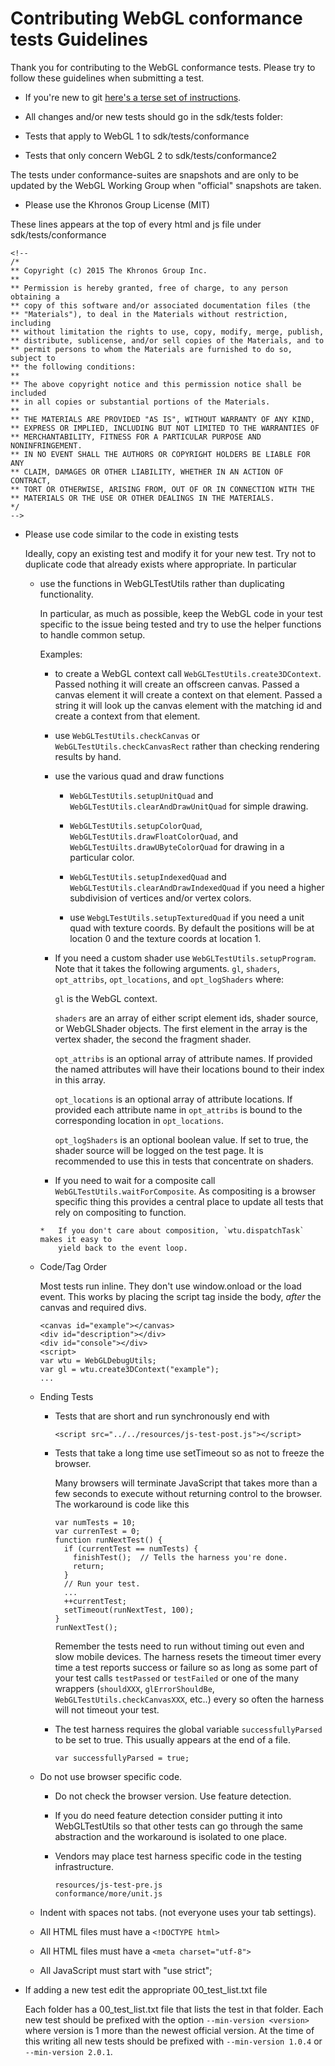 Contributing WebGL conformance tests Guidelines
===============================================

Thank you for contributing to the WebGL conformance tests.
Please try to follow these guidelines when submitting a test.

*   If you're new to git [here's a terse set of instructions](http://www.khronos.org/webgl/wiki/Using_Github_To_Contribute "Using Github to Contribute").

*   All changes and/or new tests should go in the sdk/tests folder:
  *   Tests that apply to WebGL 1 to sdk/tests/conformance
  *   Tests that only concern WebGL 2 to sdk/tests/conformance2

The tests under conformance-suites are snapshots and are only to be updated by
the WebGL Working Group when "official" snapshots are taken.

*   Please use the Khronos Group License (MIT)

These lines appears at the top of every html and js file under sdk/tests/conformance

    <!--
    /*
    ** Copyright (c) 2015 The Khronos Group Inc.
    **
    ** Permission is hereby granted, free of charge, to any person obtaining a
    ** copy of this software and/or associated documentation files (the
    ** "Materials"), to deal in the Materials without restriction, including
    ** without limitation the rights to use, copy, modify, merge, publish,
    ** distribute, sublicense, and/or sell copies of the Materials, and to
    ** permit persons to whom the Materials are furnished to do so, subject to
    ** the following conditions:
    **
    ** The above copyright notice and this permission notice shall be included
    ** in all copies or substantial portions of the Materials.
    **
    ** THE MATERIALS ARE PROVIDED "AS IS", WITHOUT WARRANTY OF ANY KIND,
    ** EXPRESS OR IMPLIED, INCLUDING BUT NOT LIMITED TO THE WARRANTIES OF
    ** MERCHANTABILITY, FITNESS FOR A PARTICULAR PURPOSE AND NONINFRINGEMENT.
    ** IN NO EVENT SHALL THE AUTHORS OR COPYRIGHT HOLDERS BE LIABLE FOR ANY
    ** CLAIM, DAMAGES OR OTHER LIABILITY, WHETHER IN AN ACTION OF CONTRACT,
    ** TORT OR OTHERWISE, ARISING FROM, OUT OF OR IN CONNECTION WITH THE
    ** MATERIALS OR THE USE OR OTHER DEALINGS IN THE MATERIALS.
    */
    -->

*   Please use code similar to the code in existing tests

    Ideally, copy an existing test and modify it for your new test. Try not to duplicate
    code that already exists where appropriate. In particular

    *   use the functions in WebGLTestUtils rather than duplicating functionality.

        In particular, as much as possible, keep the WebGL code in your test specific
        to the issue being tested and try to use the helper functions to handle
        common setup.

        Examples:

        *    to create a WebGL context call `WebGLTestUtils.create3DContext`. Passed nothing
             it will create an offscreen canvas. Passed a canvas element it will create
             a context on that element. Passed a string it will look up the canvas element
             with the matching id and create a context from that element.

        *    use `WebGLTestUtils.checkCanvas` or `WebGLTestUtils.checkCanvasRect` rather
             than checking rendering results by hand.

        *    use the various quad and draw functions

             *    `WebGLTestUtils.setupUnitQuad` and `WebGLTestUtils.clearAndDrawUnitQuad` for
                   simple drawing.

             *    `WebGLTestUtils.setupColorQuad`, `WebGLTestUtils.drawFloatColorQuad`, and
                  `WebGLTestUilts.drawUByteColorQuad` for drawing in a particular color.

             *    `WebGLTestUtils.setupIndexedQuad` and `WebGLTestUtils.clearAndDrawIndexedQuad`
                  if you need a higher subdivision of vertices and/or vertex colors.

             *    use `WebgLTestUtils.setupTexturedQuad` if you need a unit quad with texture coords.
                  By default the positions will be at location 0 and the texture coords at location 1.

        *    If you need a custom shader use `WebGLTestUtils.setupProgram`. Note that it takes
             the following arguments. `gl`, `shaders`, `opt_attribs`, `opt_locations`, and
             `opt_logShaders` where:

             `gl` is the WebGL context.

             `shaders` are an array of either script element ids, shader source, or WebGLShader
             objects. The first element in the array is the vertex shader, the second the fragment
             shader.

             `opt_attribs` is an optional array of attribute names. If provided the named attributes
             will have their locations bound to their index in this array.

             `opt_locations` is an optional array of attribute locations. If provided each attribute
             name in `opt_attribs` is bound to the corresponding location in `opt_locations`.

             `opt_logShaders` is an optional boolean value. If set to true, the shader source will
             be logged on the test page. It is recommended to use this in tests that concentrate on
             shaders.

        *    If you need to wait for a composite call `WebGLTestUtils.waitForComposite`.
             As compositing is a browser specific thing this provides a central place to
             update all tests that rely on compositing to function.

            *   If you don't care about composition, `wtu.dispatchTask` makes it easy to
                yield back to the event loop.

    *   Code/Tag Order

        Most tests run inline. They don't use window.onload or the load event. This works by placing
        the script tag inside the body, *after* the canvas and required divs.

            <canvas id="example"></canvas>
            <div id="description"></div>
            <div id="console"></div>
            <script>
            var wtu = WebGLDebugUtils;
            var gl = wtu.create3DContext("example");
            ...

    *   Ending Tests

        *   Tests that are short and run synchronously end with

                <script src="../../resources/js-test-post.js"></script>

        *   Tests that take a long time use setTimeout so as not to freeze the browser.

            Many browsers will terminate JavaScript that takes more than a few seconds to execute
            without returning control to the browser. The workaround is code like this

                var numTests = 10;
                var currenTest = 0;
                function runNextTest() {
                  if (currentTest == numTests) {
                    finishTest();  // Tells the harness you're done.
                    return;
                  }
                  // Run your test.
                  ...
                  ++currentTest;
                  setTimeout(runNextTest, 100);
                }
                runNextTest();

            Remember the tests need to run without timing out even and slow mobile devices.
            The harness resets the timeout timer every time a test reports success or failure
            so as long as some part of your test calls `testPassed` or `testFailed` or one of the
            many wrappers (`shouldXXX`, `glErrorShouldBe`, `WebGLTestUtils.checkCanvasXXX`, etc..)
            every so often the harness will not timeout your test.

        *   The test harness requires the global variable `successfullyParsed` to be set to true.
            This usually appears at the end of a file.

                var successfullyParsed = true;

    *   Do not use browser specific code.

        *   Do not check the browser version. Use feature detection.

        *   If you do need feature detection consider putting it into WebGLTestUtils so that
            other tests can go through the same abstraction and the workaround is isolated
            to one place.

        *   Vendors may place test harness specific code in the testing infrastructure.

                resources/js-test-pre.js
                conformance/more/unit.js

    *   Indent with spaces not tabs. (not everyone uses your tab settings).

    *   All HTML files must have a `<!DOCTYPE html>`

    *   All HTML files must have a `<meta charset="utf-8">`

    *   All JavaScript must start with "use strict";

*   If adding a new test edit the appropriate 00_test_list.txt file

    Each folder has a 00_test_list.txt file that lists the test in that folder.
    Each new test should be prefixed with the option `--min-version <version>` where
    version is 1 more than the newest official version. At the time of this writing
    all new tests should be prefixed with `--min-version 1.0.4` or `--min-version 2.0.1`.


